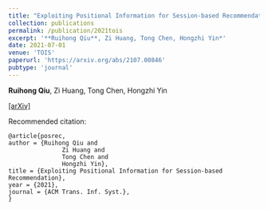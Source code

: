 ```yaml
---
title: "Exploiting Positional Information for Session-based Recommendation"
collection: publications
permalink: /publication/2021tois
excerpt: '**Ruihong Qiu**, Zi Huang, Tong Chen, Hongzhi Yin*'
date: 2021-07-01
venue: 'TOIS'
paperurl: 'https://arxiv.org/abs/2107.00846'
pubtype: 'journal'
---
```

**Ruihong Qiu**, Zi Huang, Tong Chen, Hongzhi Yin

[\[arXiv\]](https://arxiv.org/abs/2107.00846)

Recommended citation:
```
@article{posrec,
author = {Ruihong Qiu and
               Zi Huang and
               Tong Chen and
               Hongzhi Yin},
title = {Exploiting Positional Information for Session-based Recommendation},
year = {2021},
journal = {ACM Trans. Inf. Syst.},
}
```